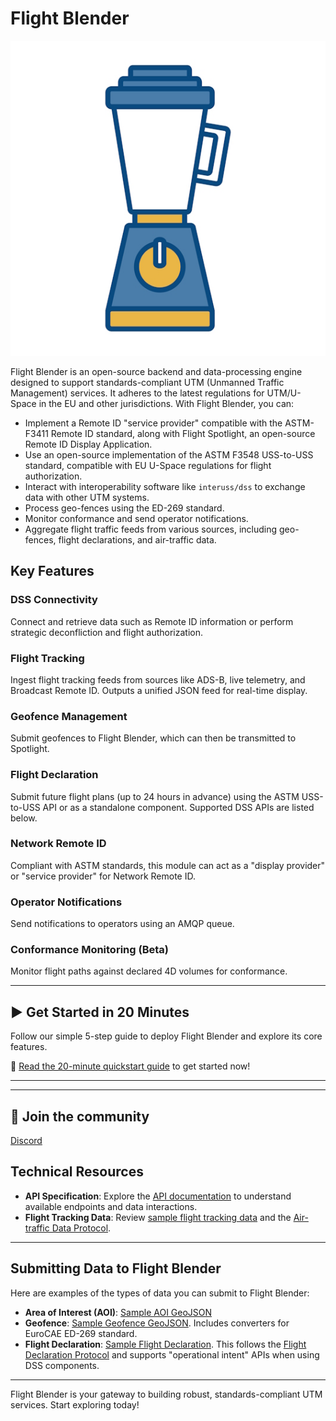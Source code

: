 # Flight Blender

![blender-logo](images/blender-logo.jpg)

Flight Blender is an open-source backend and data-processing engine designed to support standards-compliant UTM (Unmanned Traffic Management) services. It adheres to the latest regulations for UTM/U-Space in the EU and other jurisdictions. With Flight Blender, you can:

- Implement a Remote ID "service provider" compatible with the ASTM-F3411 Remote ID standard, along with Flight Spotlight, an open-source Remote ID Display Application.
- Use an open-source implementation of the ASTM F3548 USS-to-USS standard, compatible with EU U-Space regulations for flight authorization.
- Interact with interoperability software like `interuss/dss` to exchange data with other UTM systems.
- Process geo-fences using the ED-269 standard.
- Monitor conformance and send operator notifications.
- Aggregate flight traffic feeds from various sources, including geo-fences, flight declarations, and air-traffic data.

## Key Features

### DSS Connectivity
Connect and retrieve data such as Remote ID information or perform strategic deconfliction and flight authorization.

### Flight Tracking
Ingest flight tracking feeds from sources like ADS-B, live telemetry, and Broadcast Remote ID. Outputs a unified JSON feed for real-time display.

### Geofence Management
Submit geofences to Flight Blender, which can then be transmitted to Spotlight.

### Flight Declaration
Submit future flight plans (up to 24 hours in advance) using the ASTM USS-to-USS API or as a standalone component. Supported DSS APIs are listed below.

### Network Remote ID
Compliant with ASTM standards, this module can act as a "display provider" or "service provider" for Network Remote ID.

### Operator Notifications
Send notifications to operators using an AMQP queue.

### Conformance Monitoring (Beta)
Monitor flight paths against declared 4D volumes for conformance.

---

## ▶️ Get Started in 20 Minutes

Follow our simple 5-step guide to deploy Flight Blender and explore its core features.

📖 [Read the 20-minute quickstart guide](deployment_support/README.md) to get started now!

---
---
## 💫 Join the community 
[Discord](https://discord.gg/dnRxpZdd9a)


## Technical Resources

- **API Specification**: Explore the [API documentation](http://redocly.github.io/redoc/?url=https://raw.githubusercontent.com/openutm/flight-blender/master/api/flight-blender-server-1.0.0-resolved.yaml) to understand available endpoints and data interactions.
- **Flight Tracking Data**: Review [sample flight tracking data](https://github.com/openutm/verification/blob/main/flight_blender_e2e_integration/air_traffic_samples/micro_flight_data_single.json) and the [Air-traffic Data Protocol](https://github.com/openskies-sh/airtraffic-data-protocol-development/blob/master/Airtraffic-Data-Protocol.md).

---

## Submitting Data to Flight Blender

Here are examples of the types of data you can submit to Flight Blender:

- **Area of Interest (AOI)**: [Sample AOI GeoJSON](https://github.com/openutm/verification/blob/main/flight_blender_e2e_integration/aoi_geo_fence_samples/aoi.geojson)
- **Geofence**: [Sample Geofence GeoJSON](https://github.com/openutm/verification/blob/main/flight_blender_e2e_integration/aoi_geo_fence_samples/geo_fence.geojson). Includes converters for EuroCAE ED-269 standard.
- **Flight Declaration**: [Sample Flight Declaration](https://github.com/openutm/verification/blob/main/flight_blender_e2e_integration/flight_declarations_samples/flight-1-bern.json). This follows the [Flight Declaration Protocol](https://github.com/openskies-sh/flight-declaration-protocol-development) and supports "operational intent" APIs when using DSS components.

---

Flight Blender is your gateway to building robust, standards-compliant UTM services. Start exploring today!
